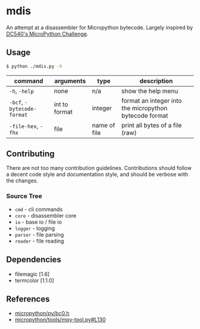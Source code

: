 # mdis
An attempt at a disassembler for Micropython bytecode.
Largely inspired by [DC540's MicroPython Challenge](https://github.com/mytechnotalent/dc540-0x00002).

## Usage

```bash
$ python ./mdis.py -h
```

| command | arguments | type | description |
|---------|-----------|------|-------------|
| `-h`, `-help` | none | n/a | show the help menu |
| `-bcf`, `-bytecode-format` |  int to format | integer | format an integer into the micropython bytecode format |
| `-file-hex`, `-fhx` | file | name of file | print all bytes of a file (raw) |

## Contributing
There are not too many contribution guidelines. Contributions should follow a decent code style and documentation style, and should be verbose with the changes.

### Source Tree
* `cmd` - cli commands
* `core` - disassembler core
* `io` - base io / file io
* `logger` - logging
* `parser` - file parsing
* `reader` - file reading

## Dependencies
* filemagic [1.6]
* termcolor [1.1.0]
## References
* [micropython/py/bc0.h](https://github.com/micropython/micropython/blob/master/py/bc0.h)
* [micropython/tools/mpy-tool.py#L130](https://github.com/micropython/micropython/blob/605b74f390e1ce9acdbca32d0b3215d37b96852e/tools/mpy-tool.py#L130)